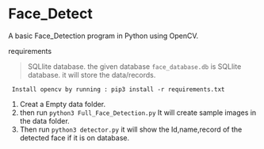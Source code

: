 # Face_Detect
A basic Face_Detection program in Python using OpenCV.

requirements
> SQLlite database. the given database `face_database.db` is SQLlite database. it will store the data/records.

``` Install opencv by running : pip3 install -r requirements.txt```

1. Creat a Empty data folder.
2. then run ```python3 Full_Face_Detection.py``` It will create sample images in the data folder.
3. Then run ```python3 detector.py``` it will show the Id,name,record of the detected face if it is on database.
